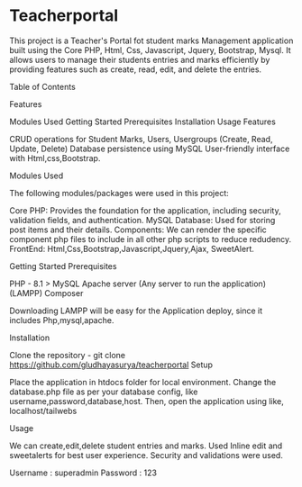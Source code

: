 # Teacherportal

This project is a Teacher's Portal fot student marks Management application built using the Core PHP, Html, Css, Javascript, Jquery, Bootstrap, Mysql. It allows users to manage their students entries and marks efficiently by providing features such as create, read, edit, and delete the entries.

Table of Contents

Features

Modules Used 
Getting Started 
Prerequisites 
Installation 
Usage 
Features

CRUD operations for Student Marks, Users, Usergroups (Create, Read, Update, Delete) 
Database persistence using MySQL 
User-friendly interface with Html,css,Bootstrap.

Modules Used

The following modules/packages were used in this project:

Core PHP: Provides the foundation for the application, including security, validation fields, and authentication. 
MySQL Database: Used for storing post items and their details. 
Components: We can render the specific component php files to include in all other php scripts to reduce redudency. 
FrontEnd: Html,Css,Bootstrap,Javascript,Jquery,Ajax, SweetAlert.

Getting Started Prerequisites

PHP - 8.1 > MySQL Apache server (Any server to run the application) (LAMPP) Composer

Downloading LAMPP will be easy for the Application deploy, since it includes Php,mysql,apache.

Installation

Clone the repository - git clone https://github.com/gludhayasurya/teacherportal
Setup

Place the application in htdocs folder for local environment. Change the database.php file as per your database config, like username,password,database,host. Then, open the application using like, localhost/tailwebs

Usage

We can create,edit,delete student entries and marks. Used Inline edit and sweetalerts for best user experience. Security and validations were used.

Username  : superadmin
Password : 123
